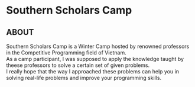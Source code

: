 # Southern Scholars Camp
## ABOUT
Southern Scholars Camp is a Winter Camp hosted by renowned professors in the Competitive Programming field of Vietnam.\
As a camp participant, I was supposed to apply the knowledge taught by theese professors to solve a certain set of given problems.\
I really hope that the way I approached these problems can help you in solving real-life problems and improve your programming skills.

